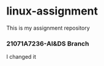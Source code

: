 # linux-assignment
This is my assignment repository
<br>
<h3>21071A7236-AI&DS Branch</h3>
I changed it

